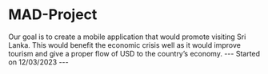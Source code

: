# MAD-Project
Our goal is to create a mobile application that would promote visiting Sri Lanka. This would benefit the economic crisis well as it would improve tourism and give a proper flow of USD to the country’s economy. 
--- Started on 12/03/2023 ---
